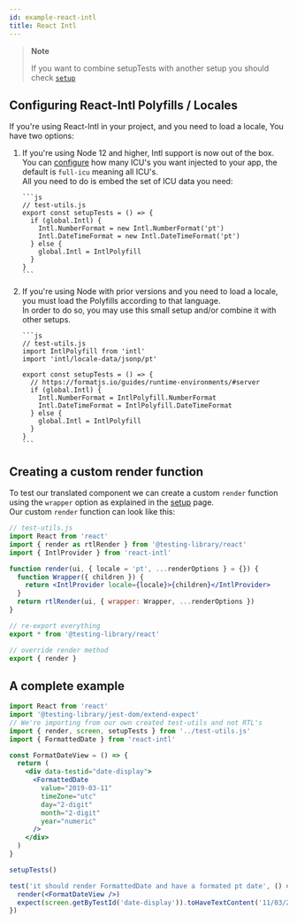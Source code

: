 ```yaml
---
id: example-react-intl
title: React Intl
---
```


> **Note**
>
> If you want to combine setupTests with another setup you should check
> [`setup`](react-testing-library/setup.md)

## Configuring React-Intl Polyfills / Locales

If you're using React-Intl in your project, and you need to load a locale, You
have two options:

1.  If you're using Node 12 and higher, Intl support is now out of the box. You
    can
    [configure](https://nodejs.org/api/intl.html#intl_options_for_building_node_js)
    how many ICU's you want injected to your app, the default is `full-icu`
    meaning all ICU's.  
    All you need to do is embed the set of ICU data you need:

        ```js
        // test-utils.js
        export const setupTests = () => {
          if (global.Intl) {
            Intl.NumberFormat = new Intl.NumberFormat('pt')
            Intl.DateTimeFormat = new Intl.DateTimeFormat('pt')
          } else {
            global.Intl = IntlPolyfill
          }
        }
        ```

2.  If you're using Node with prior versions and you need to load a locale, you
    must load the Polyfills according to that language.  
    In order to do so, you may use this small setup and/or combine it with other
    setups.

        ```js
        // test-utils.js
        import IntlPolyfill from 'intl'
        import 'intl/locale-data/jsonp/pt'

        export const setupTests = () => {
          // https://formatjs.io/guides/runtime-environments/#server
          if (global.Intl) {
            Intl.NumberFormat = IntlPolyfill.NumberFormat
            Intl.DateTimeFormat = IntlPolyfill.DateTimeFormat
          } else {
            global.Intl = IntlPolyfill
          }
        }
        ```

## Creating a custom render function

To test our translated component we can create a custom `render` function using
the `wrapper` option as explained in the
[setup](./react-testing-library/setup.md) page.  
Our custom `render` function can look like this:

```jsx
// test-utils.js
import React from 'react'
import { render as rtlRender } from '@testing-library/react'
import { IntlProvider } from 'react-intl'

function render(ui, { locale = 'pt', ...renderOptions } = {}) {
  function Wrapper({ children }) {
    return <IntlProvider locale={locale}>{children}</IntlProvider>
  }
  return rtlRender(ui, { wrapper: Wrapper, ...renderOptions })
}

// re-export everything
export * from '@testing-library/react'

// override render method
export { render }
```

## A complete example

```jsx
import React from 'react'
import '@testing-library/jest-dom/extend-expect'
// We're importing from our own created test-utils and not RTL's
import { render, screen, setupTests } from '../test-utils.js'
import { FormattedDate } from 'react-intl'

const FormatDateView = () => {
  return (
    <div data-testid="date-display">
      <FormattedDate
        value="2019-03-11"
        timeZone="utc"
        day="2-digit"
        month="2-digit"
        year="numeric"
      />
    </div>
  )
}

setupTests()

test('it should render FormattedDate and have a formated pt date', () => {
  render(<FormatDateView />)
  expect(screen.getByTestId('date-display')).toHaveTextContent('11/03/2019')
})
```

